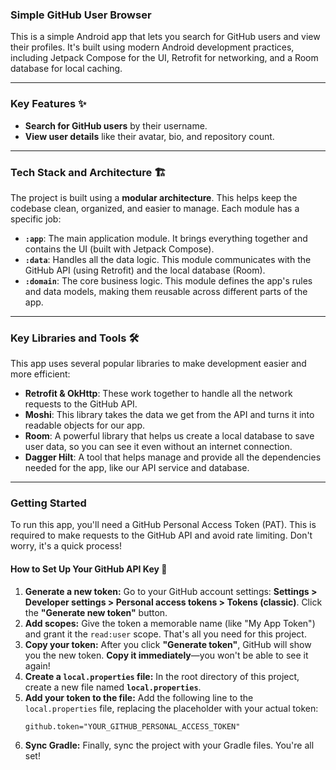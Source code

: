 ### Simple GitHub User Browser

This is a simple Android app that lets you search for GitHub users and view their profiles. It's built using modern Android development practices, including Jetpack Compose for the UI, Retrofit for networking, and a Room database for local caching.

---

### Key Features ✨

* **Search for GitHub users** by their username.
* **View user details** like their avatar, bio, and repository count.

---

### Tech Stack and Architecture 🏗️

The project is built using a **modular architecture**. This helps keep the codebase clean, organized, and easier to manage. Each module has a specific job:

* **`:app`**: The main application module. It brings everything together and contains the UI (built with Jetpack Compose).
* **`:data`**: Handles all the data logic. This module communicates with the GitHub API (using Retrofit) and the local database (Room).
* **`:domain`**: The core business logic. This module defines the app's rules and data models, making them reusable across different parts of the app.

---

### Key Libraries and Tools 🛠️

This app uses several popular libraries to make development easier and more efficient:

* **Retrofit & OkHttp**: These work together to handle all the network requests to the GitHub API.
* **Moshi**: This library takes the data we get from the API and turns it into readable objects for our app.
* **Room**: A powerful library that helps us create a local database to save user data, so you can see it even without an internet connection.
* **Dagger Hilt**: A tool that helps manage and provide all the dependencies needed for the app, like our API service and database.

---

### Getting Started

To run this app, you'll need a GitHub Personal Access Token (PAT). This is required to make requests to the GitHub API and avoid rate limiting. Don't worry, it's a quick process!

#### **How to Set Up Your GitHub API Key** 🔑

1.  **Generate a new token:** Go to your GitHub account settings: **Settings > Developer settings > Personal access tokens > Tokens (classic)**. Click the **"Generate new token"** button.
2.  **Add scopes:** Give the token a memorable name (like "My App Token") and grant it the `read:user` scope. That's all you need for this project.
3.  **Copy your token:** After you click **"Generate token"**, GitHub will show you the new token. **Copy it immediately**—you won't be able to see it again!
4.  **Create a `local.properties` file:** In the root directory of this project, create a new file named **`local.properties`**.
5.  **Add your token to the file:** Add the following line to the `local.properties` file, replacing the placeholder with your actual token:
    ```
    github.token="YOUR_GITHUB_PERSONAL_ACCESS_TOKEN"
    ```
6.  **Sync Gradle:** Finally, sync the project with your Gradle files. You're all set!

